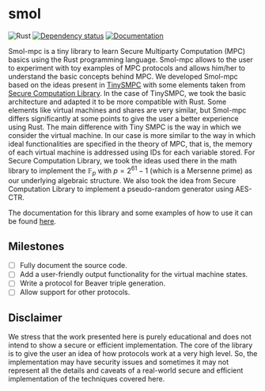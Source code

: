# smol

![Rust](https://github.com/hashcloak/smol-mpc/actions/workflows/rust.yml/badge.svg)
[![Dependency status](https://deps.rs/repo/github/hashcloak/smol-mpc/status.svg)](https://deps.rs/repo/github/hashcloak/smol-mpc)
[![Documentation](https://docs.rs/smol_mpc/badge.svg)](https://docs.rs/smol_mpc/)

Smol-mpc is a tiny library to learn Secure Multiparty Computation (MPC) basics using
the Rust programming language. Smol-mpc allows to the user to experiment with toy
examples of MPC protocols and allows him/her to understand the basic concepts
behind MPC. We developed Smol-mpc based on the ideas present in [TinySMPC](https://github.com/kennysong/tinysmpc)
with some elements taken from [Secure Computation Library](https://github.com/anderspkd/secure-computation-library).
In the case of TinySMPC, we took the basic architecture and adapted it to be more
compatible with Rust. Some elements like virtual machines and shares are very
similar, but Smol-mpc differs significantly at some points to give the user a
better experience using Rust. The main difference with Tiny SMPC is the way in 
which we consider the virtual machine. In our case is more similar to the way in 
which ideal functionalities are specified in the theory of MPC, that is, the 
memory of each virtual machine is addressed using IDs for each variable stored.
For Secure Computation Library, we took the ideas used there in the math library
 to implement the $\mathbb{F}_p$ with $p = 2^{61} - 1$ (which is a Mersenne prime)
 as our underlying algebraic structure. We also took the idea from Secure 
Computation Library to implement a pseudo-random generator using AES-CTR.

The documentation for this library and some examples of how to use it can be found [here](https://docs.rs/smol-mpc/).

## Milestones

- [ ] Fully document the source code.
- [ ] Add a user-friendly output functionality for the virtual machine states.
- [ ] Write a protocol for Beaver triple generation.
- [ ] Allow support for other protocols.

## Disclaimer

We stress that the work presented here is purely educational and does not intend to show a secure or efficient implementation. The core of the library is to give the user an idea of how protocols work at a very high level. So, the implementation may have security issues and sometimes it may not represent all the details and caveats of a real-world secure and efficient implementation of the techniques covered here.
